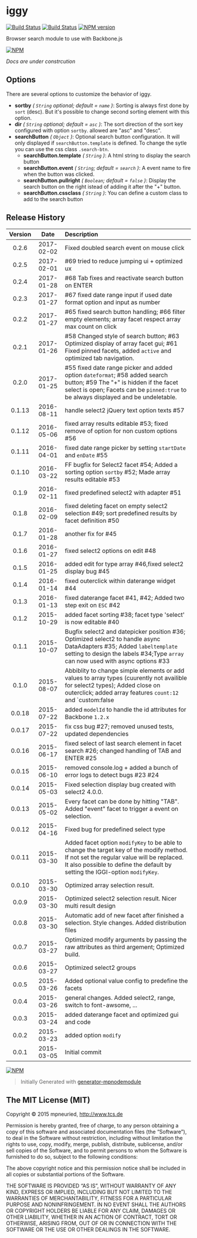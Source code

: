 iggy
============

[![Build Status](https://secure.travis-ci.org/mpneuried/iggy.png?branch=master)](http://travis-ci.org/mpneuried/iggy)
[![Build Status](https://david-dm.org/mpneuried/iggy.png)](https://david-dm.org/mpneuried/iggy)
[![NPM version](https://badge.fury.io/js/iggy.png)](http://badge.fury.io/js/iggy)

Browser search module to use with Backbone.js

[![NPM](https://nodei.co/npm/iggy.png?downloads=true&stars=true)](https://nodei.co/npm/iggy/)

*Docs are under constrcution* 

## Options

There are several options to customize the behavior of iggy.

- **sortby** *( `String` optional; default = `name` )*: Sorting is always first done by `sort` (desc). But it's possible to change second sorting element with this option.
- **dir** *( `String` optional; default = `asc` )*: The sort direction of the sort key configured with option `sortby`. allowed are "asc" and "desc".
- **searchButton** *( `Object` )*: Optional search button configuration. It will only displayed if `searchButton.template` is defined. To change the sytle you can use the css class `.search-btn`.
	- **searchButton.template** *( `String` )*: A html string to display the search button
	- **searchButton.event** *( `String`; default = `search` )*: A event name to fire when the button was clicked.
	- **searchButton.pullright** *( `Boolean`; default = `false` )*: Display the search button on the right istead of adding it after the "+" button.
	- **searchButton.cssclass** *( `String` )*: You can define a custom class to add to the search button


## Release History
|Version|Date|Description|
|:--:|:--:|:--|
|0.2.6|2017-02-02|Fixed doubled search event on mouse click|
|0.2.5|2017-02-01|#69 tried to reduce jumping ui + optimized ux|
|0.2.4|2017-01-28|#68 Tab fixes and reactivate search button on ENTER|
|0.2.3|2017-01-27|#67 fixed date range input if used date format option and input as number|
|0.2.2|2017-01-27|#65 fixed search button handling; #66 filter empty elements; array facet respect array max count on click|
|0.2.1|2017-01-26|#58 Changed style of search button; #63 Optimized display of array facet gui; #61 Fixed pinned facets, added `active` and optimized tab navigation.|
|0.2.0|2017-01-25|#55 fixed date range picker and added option `dateformat`; #58 added search button; #59 The "+" is hidden if the facet select is open; Facets can be `pinned:true` to be always displayed and be undeletable. |
|0.1.13|2016-08-11|handle select2 jQuery text option texts #57|
|0.1.12|2016-05-06|fixed array results editable #53; fixed remove of option for non custom options #56|
|0.1.11|2016-04-01|fixed date range picker by setting `startDate` and `enDate` #55|
|0.1.10|2016-03-22|FF bugfix for Select2 facet #54; Added a sorting option `sortby` #52; Made array results editable #53|
|0.1.9|2016-02-11|fixed predefined select2 with adapter #51 |
|0.1.8|2016-02-09|fixed deleting facet on empty select2 selection #49; sort predefined results by facet definition #50 |
|0.1.7|2016-01-28|another fix for #45 |
|0.1.6|2016-01-27|fixed select2 options on edit #48 |
|0.1.5|2016-01-25|added edit for type array #46,fixed select2 display bug #45 |
|0.1.4|2016-01-14|fixed outerclick within daterange widget #44|
|0.1.3|2016-01-13|fixed daterange facet #41, #42; Added two step exit on `ESC` #42|
|0.1.2|2015-10-29|added facet sorting #38; facet type 'select' is now editable #40|
|0.1.1|2015-10-07|Bugfix select2 and datepicker position #36; Optimized select2 to handle async DataAdapters #35; Added `labeltemplate` setting to design the labels #34;Type `array` can now used with async options #33|
|0.1.0|2015-08-07|Abbiblity to change simple elements or add values to array types (cuurently not availible for select2 types); Added close on outerclick; added array features `count:12` and `custom:false|true`;bugfix facet remove render;|
|0.0.18|2015-07-22|added `modelId` to handle the id attributes for Backbone `1.2.x`|
|0.0.17|2015-07-22|fix css bug #27; removed unused tests, updated dependencies|
|0.0.16|2015-06-17|fixed select of last search element in facet search #26; changed handling of TAB and ENTER #25|
|0.0.15|2015-06-10|removed console.log + added a bunch of error logs to detect bugs #23 #24|
|0.0.14|2015-05-03|Fixed selection display bug created with select2 4.0.0.|
|0.0.13|2015-05-02|Every facet can be done by hitting "TAB". Added "event" facet to trigger a event on selection.|
|0.0.12|2015-04-16|Fixed bug for predefined select type|
|0.0.11|2015-03-30|Added facet option `modifyKey` to be able to change the target key of the modify method. If not set the regular value will be replaced. It also possible to define the default by setting the IGGI-option `modifyKey`.|
|0.0.10|2015-03-30|Optimized array selection result.|
|0.0.9|2015-03-30|Optimized select2 selection result. Nicer multi result design|
|0.0.8|2015-03-30|Automatic add of new facet after finished a selection. Style changes. Added distribution files|
|0.0.7|2015-03-27|Optimized modify arguments by passing the raw attributes as third argement; Optimized build.|
|0.0.6|2015-03-27|Optimized select2 groups|
|0.0.5|2015-03-26|Added optional value config to predefine the facets|
|0.0.4|2015-03-26|general changes. Added select2, range, switch to font-awsome, ...|
|0.0.3|2015-03-24|added daterange facet and optimized gui and code |
|0.0.2|2015-03-23|added option `modify`|
|0.0.1|2015-03-05|Initial commit|

[![NPM](https://nodei.co/npm-dl/iggy.png?months=6)](https://nodei.co/npm/iggy/)

> Initially Generated with [generator-mpnodemodule](https://github.com/mpneuried/generator-mpnodemodule)

## The MIT License (MIT)

Copyright © 2015 mpneuried, http://www.tcs.de

Permission is hereby granted, free of charge, to any person obtaining a copy of this software and associated documentation files (the “Software”), to deal in the Software without restriction, including without limitation the rights to use, copy, modify, merge, publish, distribute, sublicense, and/or sell copies of the Software, and to permit persons to whom the Software is furnished to do so, subject to the following conditions:

The above copyright notice and this permission notice shall be included in all copies or substantial portions of the Software.

THE SOFTWARE IS PROVIDED “AS IS”, WITHOUT WARRANTY OF ANY KIND, EXPRESS OR IMPLIED, INCLUDING BUT NOT LIMITED TO THE WARRANTIES OF MERCHANTABILITY, FITNESS FOR A PARTICULAR PURPOSE AND NONINFRINGEMENT. IN NO EVENT SHALL THE AUTHORS OR COPYRIGHT HOLDERS BE LIABLE FOR ANY CLAIM, DAMAGES OR OTHER LIABILITY, WHETHER IN AN ACTION OF CONTRACT, TORT OR OTHERWISE, ARISING FROM, OUT OF OR IN CONNECTION WITH THE SOFTWARE OR THE USE OR OTHER DEALINGS IN THE SOFTWARE.
